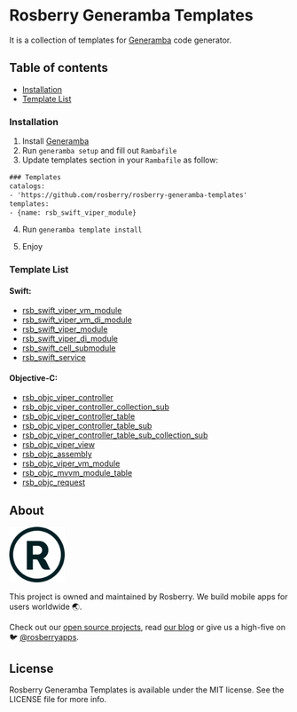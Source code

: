 
# Rosberry Generamba Templates
It is a collection of templates for [Generamba](https://github.com/rambler-digital-solutions/Generamba) code generator.

## Table of contents

- [Installation](#installation)
- [Template List](#template-list)

### Installation
1. Install [Generamba](https://github.com/rambler-digital-solutions/Generamba#installation)
2. Run `generamba setup` and fill out `Rambafile`
3. Update templates section in your `Rambafile` as follow:

```
### Templates
catalogs:
- 'https://github.com/rosberry/rosberry-generamba-templates'
templates:
- {name: rsb_swift_viper_module}
```

4. Run `generamba template install`

5. Enjoy

### Template List

#### Swift:
- [rsb_swift_viper_vm_module](https://github.com/rosberry/Rosberry-Generamba-Templates/blob/master/rsb_swift_viper_vm_module/rsb_swift_viper_vm_module.rambaspec)
- [rsb_swift_viper_vm_di_module](https://github.com/rosberry/Rosberry-Generamba-Templates/blob/master/rsb_swift_viper_vm_di_module/rsb_swift_viper_vm_di_module.rambaspec)
- [rsb_swift_viper_module](https://github.com/rosberry/Rosberry-Generamba-Templates/blob/master/rsb_swift_viper_module/rsb_swift_viper_module.rambaspec)
- [rsb_swift_viper_di_module](https://github.com/rosberry/Rosberry-Generamba-Templates/blob/master/rsb_swift_viper_di_module/rsb_swift_viper_di_module.rambaspec)
- [rsb_swift_cell_submodule](https://github.com/rosberry/Rosberry-Generamba-Templates/blob/master/rsb_swift_cell_submodule/rsb_swift_cell_submodule.rambaspec)
- [rsb_swift_service](https://github.com/rosberry/Rosberry-Generamba-Templates/blob/master/rsb_swift_service/rsb_swift_service.rambaspec)

#### Objective-C:
- [rsb_objc_viper_controller](https://github.com/rosberry/Rosberry-Generamba-Templates/blob/master/rsb_objc_viper_controller/rsb_objc_viper_controller.rambaspec)
- [rsb_objc_viper_controller_collection_sub](https://github.com/rosberry/Rosberry-Generamba-Templates/blob/master/rsb_objc_viper_controller_collection_sub/rsb_objc_viper_controller_collection_sub.rambaspec)
- [rsb_objc_viper_controller_table](https://github.com/rosberry/Rosberry-Generamba-Templates/blob/master/rsb_objc_viper_controller_table/rsb_objc_viper_controller_table.rambaspec)
- [rsb_objc_viper_controller_table_sub](https://github.com/rosberry/Rosberry-Generamba-Templates/blob/master/rsb_objc_viper_controller_table_sub/rsb_objc_viper_controller_table_sub.rambaspec)
- [rsb_objc_viper_controller_table_sub_collection_sub](https://github.com/rosberry/Rosberry-Generamba-Templates/blob/master/rsb_vobjc_iper_controller_table_sub_collection_sub/rsb_objc_viper_controller_table_sub_collection_sub.rambaspec)
- [rsb_objc_viper_view](https://github.com/rosberry/Rosberry-Generamba-Templates/blob/master/rsb_objc_viper_view/rsb_objc_viper_view.rambaspec)
- [rsb_objc_assembly](https://github.com/rosberry/Rosberry-Generamba-Templates/blob/master/rsb_objc_assembly/rsb_objc_assembly.rambaspec)
- [rsb_objc_viper_vm_module](https://github.com/rosberry/Rosberry-Generamba-Templates/blob/master/rsb_objc_viper_vm_module/rsb_objc_viper_vm_module.rambaspec)
- [rsb_objc_mvvm_module_table](https://github.com/rosberry/Rosberry-Generamba-Templates/blob/master/rsb_objc_mvvm_module_table/rsb_objc_mvvm_module_table.rambaspec)
- [rsb_objc_request](https://github.com/rosberry/Rosberry-Generamba-Templates/blob/master/rsb_objc_request/rsb_objc_request.rambaspec)

## About

<img src="https://github.com/rosberry/Foundation/blob/master/Assets/logo.png?raw=true" width="100" />

This project is owned and maintained by Rosberry. We build mobile apps for users worldwide 🌏.

Check out our [open source projects](https://github.com/rosberry), read [our blog](https://medium.com/@Rosberry) or give us a high-five on 🐦 [@rosberryapps](http://twitter.com/RosberryApps).

## License

Rosberry Generamba Templates is available under the MIT license. See the LICENSE file for more info.
